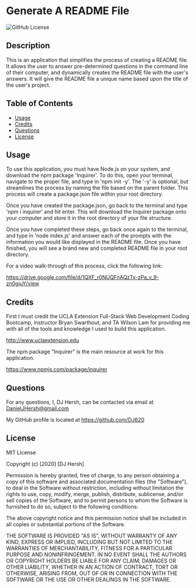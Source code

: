 # Generate A README File

![GitHub License](https://img.shields.io/badge/license-MIT-blue.svg)

## Description

This is an application that simplifies the process of creating a README file. It allows the user to answer pre-determined questions in the command line of their computer, and dynamically creates the README file with the user's answers. It will give the README file a unique name based upon the title of the user's project.

## Table of Contents

*  [Usage](#usage)
*  [Credits](#credits)
*  [Questions](#questions)
*  [License](#license)

## Usage

To use this application, you must have Node.js on your system, and download the npm package 'Inquirer'. To do this, open your terminal, navigate to the proper file, and type in 'npm init -y'. The '-y' is optional, but streamlines the process by naming the file based on the parent folder. This process will create a package.json file within your root directory.

Once you have created the package.json, go back to the terminal and type 'npm i inquirer' and hit enter. This will download the Inquirer package onto your computer and store it in the root directory of your file structure. 

Once you have completed these steps, go back once again to the terminal, and type in 'node index.js' and answer each of the prompts with the information you would like displayed in the README file. Once you have finished, you will see a brand new and completed README file in your root directory. 

For a video walk-through of this process, click the following link:

https://drive.google.com/file/d/1QXF_r0NUQFnAQzTx-zPa_y_9-zn0giuY/view

## Credits

First I must credit the UCLA Extension Full-Stack Web Development Coding Bootcamp, instructor Bryan Swarthout, and TA Wilson Lam for providing me with all of the tools and knowledge I used to build this application.

http://www.uclaextension.edu

The npm package "Inquirer" is the main resource at work for this application.

https://www.npmjs.com/package/inquirer

## Questions

For any questions, I, DJ Hersh, can be contacted via email at DanielJHersh@gmail.com

My GitHub profile is located at https://github.com/DJ620

## License

MIT License

Copyright (c) [2020] [DJ Hersh]

Permission is hereby granted, free of charge, to any person obtaining a copy
of this software and associated documentation files (the "Software"), to deal
in the Software without restriction, including without limitation the rights
to use, copy, modify, merge, publish, distribute, sublicense, and/or sell
copies of the Software, and to permit persons to whom the Software is
furnished to do so, subject to the following conditions:

The above copyright notice and this permission notice shall be included in all
copies or substantial portions of the Software.

THE SOFTWARE IS PROVIDED "AS IS", WITHOUT WARRANTY OF ANY KIND, EXPRESS OR
IMPLIED, INCLUDING BUT NOT LIMITED TO THE WARRANTIES OF MERCHANTABILITY,
FITNESS FOR A PARTICULAR PURPOSE AND NONINFRINGEMENT. IN NO EVENT SHALL THE
AUTHORS OR COPYRIGHT HOLDERS BE LIABLE FOR ANY CLAIM, DAMAGES OR OTHER
LIABILITY, WHETHER IN AN ACTION OF CONTRACT, TORT OR OTHERWISE, ARISING FROM,
OUT OF OR IN CONNECTION WITH THE SOFTWARE OR THE USE OR OTHER DEALINGS IN THE
SOFTWARE.

